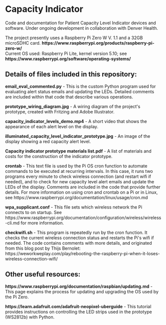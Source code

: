 # Capacity Indicator
<p>Code and documentation for Patient Capacity Level Indicator devices and software. Under ongoing development in collaboration with Denver Health.</p>
<p>The project presently uses a Raspberry Pi Zero W V. 1.1 and a 32GB microSDHC card. <strong>https://www.raspberrypi.org/products/raspberry-pi-zero-w/</strong></br>
Current OS used: Raspberry Pi Lite, kernel version 5.10; see <strong>https://www.raspberrypi.org/software/operating-systems/</strong></p>
<h2>Details of files included in this repository:</h2>
<p><strong>email_eval_commented.py</strong> - This is the custom Python program used for evaluating alert status emails and updating the LEDs. Detailed comments are included within that code that describe various operations.</p>
<p><strong>prototype_wiring_diagram.jpg</strong> - A wiring diagram of the project's prototype, created with Fritzing and Adobe Illustrator.</p>
<p><strong>capacity_indicator_levels_demo.mp4</strong> - A short video that shows the appearance of each alert level on the display.</p>
<p><strong>illuminated_capacity_level_indicator_prototype.jpg</strong> - An image of the display showing a red capacity alert level.</p>
<p><strong>Capacity indicator prototype materials list.pdf</strong> - A list of materials and costs for the construction of the indicator prototype.</p>
<p><strong>crontab</strong> - This text file is used by the Pi OS cron function to automate commands to be executed at recurring intervals. In this case, it runs two programs every minute to check wireless connection (and restart wifi if needed), and to check for new capacity level alert emails and update the LEDs of the display. Comments are included in the code that provide further details. For more information on using cron and crontab on a Pi or in Linux, see https://www.raspberrypi.org/documentation/linux/usage/cron.md</p>
<p><strong>wpa_supplicant.conf</strong> - This file sets which wireless network the Pi connects to on startup. See https://www.raspberrypi.org/documentation/configuration/wireless/wireless-cli.md for more information.</p>
<p><strong>checkwifi.sh</strong> - This program is repeatedly run by the cron function. It checks the current wireless connection status and restarts the Pi's wifi if needed. The code contains comments with more details, and originated from this blog post by Thijs Bernolet: https://weworkweplay.com/play/rebooting-the-raspberry-pi-when-it-loses-wireless-connection-wifi/</p>
<h2>Other useful resources:</h2>
<p><strong>https://www.raspberrypi.org/documentation/raspbian/updating.md</strong> - This page explains the process for updating and upgrading the OS used by the Pi Zero.</p>
<p><strong>https://learn.adafruit.com/adafruit-neopixel-uberguide</strong> - This tutorial provides instructions on controlling the LED strips used in the prototype (WS2812b) with Python.
